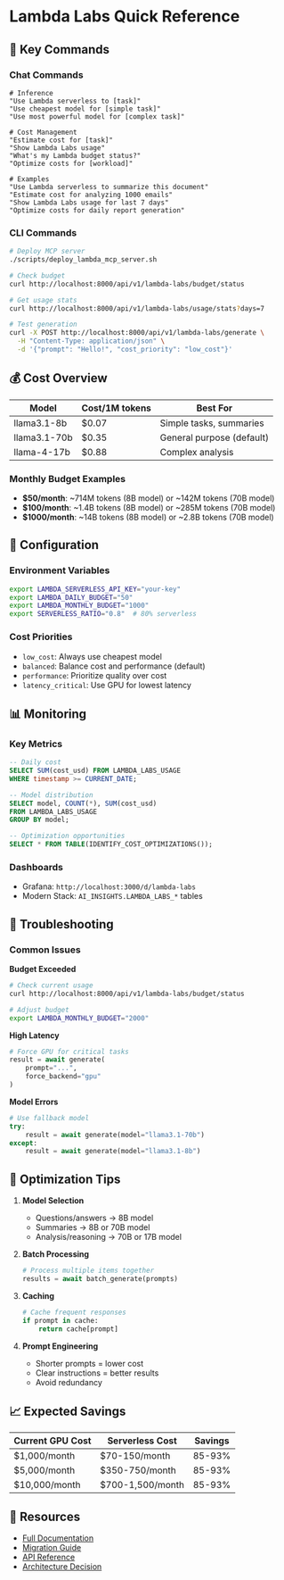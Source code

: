 # Lambda Labs Quick Reference

## 🚀 Key Commands

### Chat Commands
```
# Inference
"Use Lambda serverless to [task]"
"Use cheapest model for [simple task]"
"Use most powerful model for [complex task]"

# Cost Management
"Estimate cost for [task]"
"Show Lambda Labs usage"
"What's my Lambda budget status?"
"Optimize costs for [workload]"

# Examples
"Use Lambda serverless to summarize this document"
"Estimate cost for analyzing 1000 emails"
"Show Lambda Labs usage for last 7 days"
"Optimize costs for daily report generation"
```

### CLI Commands
```bash
# Deploy MCP server
./scripts/deploy_lambda_mcp_server.sh

# Check budget
curl http://localhost:8000/api/v1/lambda-labs/budget/status

# Get usage stats
curl http://localhost:8000/api/v1/lambda-labs/usage/stats?days=7

# Test generation
curl -X POST http://localhost:8000/api/v1/lambda-labs/generate \
  -H "Content-Type: application/json" \
  -d '{"prompt": "Hello!", "cost_priority": "low_cost"}'
```

## 💰 Cost Overview

| Model | Cost/1M tokens | Best For |
|-------|----------------|----------|
| llama3.1-8b | $0.07 | Simple tasks, summaries |
| llama3.1-70b | $0.35 | General purpose (default) |
| llama-4-17b | $0.88 | Complex analysis |

### Monthly Budget Examples
- **$50/month**: ~714M tokens (8B model) or ~142M tokens (70B model)
- **$100/month**: ~1.4B tokens (8B model) or ~285M tokens (70B model)
- **$1000/month**: ~14B tokens (8B model) or ~2.8B tokens (70B model)

## 🔧 Configuration

### Environment Variables
```bash
export LAMBDA_SERVERLESS_API_KEY="your-key"
export LAMBDA_DAILY_BUDGET="50"
export LAMBDA_MONTHLY_BUDGET="1000"
export SERVERLESS_RATIO="0.8"  # 80% serverless
```

### Cost Priorities
- `low_cost`: Always use cheapest model
- `balanced`: Balance cost and performance (default)
- `performance`: Prioritize quality over cost
- `latency_critical`: Use GPU for lowest latency

## 📊 Monitoring

### Key Metrics
```sql
-- Daily cost
SELECT SUM(cost_usd) FROM LAMBDA_LABS_USAGE
WHERE timestamp >= CURRENT_DATE;

-- Model distribution
SELECT model, COUNT(*), SUM(cost_usd)
FROM LAMBDA_LABS_USAGE
GROUP BY model;

-- Optimization opportunities
SELECT * FROM TABLE(IDENTIFY_COST_OPTIMIZATIONS());
```

### Dashboards
- Grafana: `http://localhost:3000/d/lambda-labs`
- Modern Stack: `AI_INSIGHTS.LAMBDA_LABS_*` tables

## 🚨 Troubleshooting

### Common Issues

**Budget Exceeded**
```bash
# Check current usage
curl http://localhost:8000/api/v1/lambda-labs/budget/status

# Adjust budget
export LAMBDA_MONTHLY_BUDGET="2000"
```

**High Latency**
```python
# Force GPU for critical tasks
result = await generate(
    prompt="...",
    force_backend="gpu"
)
```

**Model Errors**
```python
# Use fallback model
try:
    result = await generate(model="llama3.1-70b")
except:
    result = await generate(model="llama3.1-8b")
```

## 🎯 Optimization Tips

1. **Model Selection**
   - Questions/answers → 8B model
   - Summaries → 8B or 70B model
   - Analysis/reasoning → 70B or 17B model

2. **Batch Processing**
   ```python
   # Process multiple items together
   results = await batch_generate(prompts)
   ```

3. **Caching**
   ```python
   # Cache frequent responses
   if prompt in cache:
       return cache[prompt]
   ```

4. **Prompt Engineering**
   - Shorter prompts = lower cost
   - Clear instructions = better results
   - Avoid redundancy

## 📈 Expected Savings

| Current GPU Cost | Serverless Cost | Savings |
|-----------------|-----------------|---------|
| $1,000/month | $70-150/month | 85-93% |
| $5,000/month | $350-750/month | 85-93% |
| $10,000/month | $700-1,500/month | 85-93% |

## 🔗 Resources

- [Full Documentation](./06-mcp-servers/lambda_labs_unified.md)
- [Migration Guide](./04-deployment/lambda_labs_migration_guide.md)
- [API Reference](./API_DOCUMENTATION.md#lambda-labs)
- [Architecture Decision](./03-architecture/ADR-007_lambda_serverless_first.md)

